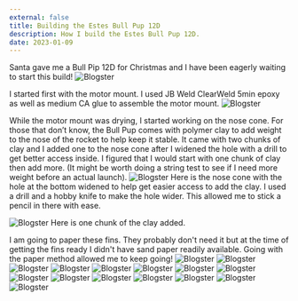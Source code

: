 ```yaml
---
external: false
title: Building the Estes Bull Pup 12D
description: How I build the Estes Bull Pup 12D.
date: 2023-01-09
---
```


Santa gave me a Bull Pip 12D for Christmas and I have been eagerly waiting to start this build!
![Blogster](/images/builds/bull-pup-12d/cover-card.png)


I started first with the motor mount. I used JB Weld ClearWeld 5min epoxy as well as medium CA glue to assemble the motor mount.
![Blogster](/images/builds/bull-pup-12d/motor-mount.png)

While the motor mount was drying, I started working on the nose cone. For those that don’t know, the Bull Pup comes with polymer clay to add weight to the nose of the rocket to help keep it stable. It came with two chunks of clay and I added one to the nose cone after I widened the hole with a drill to get better access inside. I figured that I would start with one chunk of clay then add more. (It might be worth doing a string test to see if I need more weight before an actual launch).
![Blogster](/images/builds/bull-pup-12d/nose-cone-opening.png)
Here is the nose cone with the hole at the bottom widened to help get easier access to add the clay. I used a drill and a hobby knife to make the hole wider. This allowed me to stick a pencil in there with ease.

![Blogster](/images/builds/bull-pup-12d/clay-in-nose-cone.png)
Here is one chunk of the clay added.

I am going to paper these fins. They probably don't need it but at the time of getting the fins ready I didn't have sand paper readily available. Going with the paper method allowed me to keep going!
![Blogster](/images/builds/bull-pup-12d/fins-on-paper.png)
![Blogster](/images/builds/bull-pup-12d/cover-card.png)
![Blogster](/images/builds/bull-pup-12d/cover-card.png)
![Blogster](/images/builds/bull-pup-12d/cover-card.png)
![Blogster](/images/builds/bull-pup-12d/cover-card.png)
![Blogster](/images/builds/bull-pup-12d/cover-card.png)
![Blogster](/images/builds/bull-pup-12d/cover-card.png)
![Blogster](/images/builds/bull-pup-12d/cover-card.png)
![Blogster](/images/builds/bull-pup-12d/cover-card.png)
![Blogster](/images/builds/bull-pup-12d/cover-card.png)
![Blogster](/images/builds/bull-pup-12d/cover-card.png)
![Blogster](/images/builds/bull-pup-12d/cover-card.png)
![Blogster](/images/builds/bull-pup-12d/cover-card.png)
![Blogster](/images/builds/bull-pup-12d/cover-card.png)
![Blogster](/images/builds/bull-pup-12d/cover-card.png)
